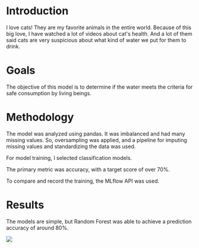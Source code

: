 # Introduction

I love cats! They are my favorite animals in the entire world. Because of this big love, I have watched a lot of videos about cat's health. And a lot of them said cats are very suspicious about what kind of water we put for them to drink.

# Goals

The objective of this model is to determine if the water meets the criteria for safe consumption by living beings.

# Methodology

The model was analyzed using pandas. It was imbalanced and had many missing values. So, oversampling was applied, and a pipeline for imputing missing values and standardizing the data was used.

For model training, I selected classification models.

The primary metric was accuracy, with a target score of over 70%.

To compare and record the training, the MLflow API was used.

# Results

The models are simple, but Random Forest was able to achieve a prediction accuracy of around 80%.

![](video.gif)
